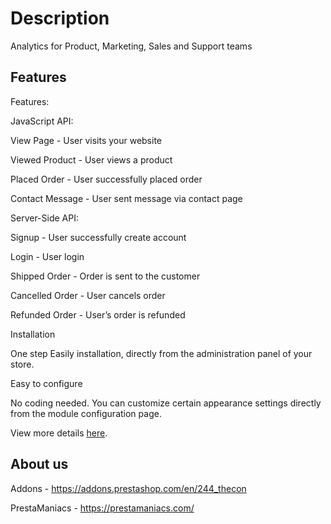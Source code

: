 # Description
Analytics for Product, Marketing, Sales and Support teams

## Features

Features:


JavaScript API:

View Page - User visits your website

Viewed Product - User views a product

Placed Order - User successfully placed order

Contact Message - User sent message via contact page


Server-Side API:

Signup - User successfully create account

Login - User login

Shipped Order - Order is sent to the customer

Cancelled Order - User cancels order

Refunded Order - User’s order is refunded


Installation

One step Easily installation, directly from the administration panel of your store.


Easy to configure

No coding needed. You can customize certain appearance settings directly from the module configuration page.

View more details [here](https://prestamaniacs.com/free-modules/46-woopra-integration-module.html).

## About us
Addons - https://addons.prestashop.com/en/244_thecon

PrestaManiacs - https://prestamaniacs.com/
